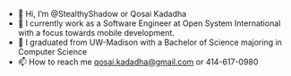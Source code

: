 - 👋 Hi, I’m @StealthyShadow or Qosai Kadadha
- 👀 I currently work as a Software Engineer at Open System International with a focus towards mobile development.
- 🌱 I graduated from UW-Madison with a Bachelor of Science majoring in Computer Science
- 📫 How to reach me qosai.kadadha@gmail.com or 414-617-0980



